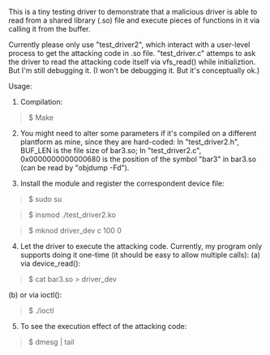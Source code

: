 This is a tiny testing driver to demonstrate that a malicious driver is able to 
read from a shared library (.so) file and execute pieces of functions in it
via calling it from the buffer.

Currently please only use "test_driver2", which interact with a user-level 
process to get the attacking code in .so file.
"test_driver.c" attemps to ask the driver to read the attacking code itself
via vfs_read() while initializtion. But I'm still debugging it. (I won't be
debugging it. But it's conceptually ok.)

Usage:

1. Compilation:
  >$ Make

2. You might need to alter some parameters if it's compiled on a different
   plantform as mine, since they are hard-coded:
   In "test_driver2.h", BUF_LEN is the file size of bar3.so;
   In "test_driver2.c", 0x0000000000000680 is the position of the symbol "bar3"
       in bar3.so (can be read by "objdump -Fd").

3. Install the module and register the correspondent device file:
  >$ sudo su

  >$ insmod ./test_driver2.ko

  >$ mknod driver_dev c 100 0

4. Let the driver to execute the attacking code. Currently, my program only
   supports doing it one-time (it should be easy to allow multiple calls):
  (a) via device_read():
  >$ cat bar3.so > driver_dev

  (b) or via ioctl():
  >$ ./ioctl

5. To see the execution effect of the attacking code:
  >$ dmesg | tail
